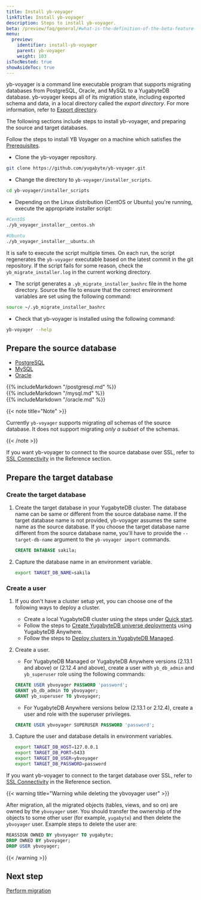 ```yaml
---
title: Install yb-voyager
linkTitle: Install yb-voyager
description: Steps to install yb-voyager.
beta: /preview/faq/general/#what-is-the-definition-of-the-beta-feature-tag
menu:
  preview:
    identifier: install-yb-voyager
    parent: yb-voyager
    weight: 103
isTocNested: true
showAsideToc: true
---
```


yb-voyager is a command line executable program that supports migrating databases from PostgreSQL, Oracle, and MySQL to a YugabyteDB database. yb-voyager keeps all of its migration state, including exported schema and data, in a local directory called the *export directory*. For more information, refer to [Export directory](/preview/migrate/yb-voyager/yb-voyager-cli/#export-directory).

The following sections include steps to install yb-voyager, and preparing the source and target databases.

Follow the steps to install YB Voyager on a machine which satisfies the [Prerequisites](/preview/migrate/yb-voyager/prerequisites/).

- Clone the yb-voyager repository.

```sh
git clone https://github.com/yugabyte/yb-voyager.git
```

- Change the directory to `yb-voyager/installer_scripts`.

```sh
cd yb-voyager/installer_scripts
```

- Depending on the Linux distribution (CentOS or Ubuntu) you're running, execute the appropriate installer script:

```sh
#CentOS
./yb_voyager_installer__centos.sh
```

```sh
#Ubuntu
./yb_voyager_installer__ubuntu.sh
```

It is safe to execute the script multiple times. On each run, the script regenerates the `yb-voyager` executable based on the latest commit in the git repository. If the script fails for some reason, check the `yb_migrate_installer.log` in the current working directory.

- The script generates a `.yb_migrate_installer_bashrc` file in the home directory. Source the file to ensure that the correct environment variables are set using the following command:

```sh
source ~/.yb_migrate_installer_bashrc
```

- Check that yb-voyager is installed using the following command:

```sh
yb-voyager --help
```

## Prepare the source database

<ul class="nav nav-tabs nav-tabs-yb">
  <li >
    <a href="#postgresql" class="nav-link active" id="postgresql-tab" data-toggle="tab" role="tab" aria-controls="postgresql" aria-selected="true">
      <i class="icon-postgres" aria-hidden="true"></i>
      PostgreSQL
    </a>
  </li>
  <li>
    <a href="#mysql" class="nav-link" id="mysql-tab" data-toggle="tab" role="tab" aria-controls="mysql" aria-selected="false">
      <i class="icon-mysql" aria-hidden="true"></i>
      MySQL
    </a>
  </li>
  <li>
    <a href="#oracle" class="nav-link" id="oracle-tab" data-toggle="tab" role="tab" aria-controls="oracle" aria-selected="false">
      <i class="icon-oracle" aria-hidden="true"></i>
      Oracle
    </a>
  </li>
</ul>

<div class="tab-content">
  <div id="postgresql" class="tab-pane fade show active" role="tabpanel" aria-labelledby="postgresql-tab">
    {{% includeMarkdown "/postgresql.md" %}}
  </div>
  <div id="mysql" class="tab-pane fade" role="tabpanel" aria-labelledby="mysql-tab">
    {{% includeMarkdown "/mysql.md" %}}
  </div>
  <div id="oracle" class="tab-pane fade" role="tabpanel" aria-labelledby="oracle-tab">
    {{% includeMarkdown "/oracle.md" %}}
  </div>
</div>

{{< note title="Note" >}}

Currently `yb-voyager` supports migrating _all_ schemas of the source database. It does not support migrating _only a subset_ of the schemas.

{{< /note >}}

If you want yb-voyager to connect to the source database over SSL, refer to [SSL Connectivity](/preview/migrate/yb-voyager/yb-voyager-cli/#ssl-connectivity) in the Reference section.

## Prepare the target database

### Create the target database

1. Create the target database in your YugabyteDB cluster. The database name can be same or different from the source database name. If the target database name is not provided, yb-voyager assumes the same name as the source database. If you choose the target database name different from the source database name, you'll have to provide the `--target-db-name` argument to the `yb-voyager import` commands.

   ```sql
   CREATE DATABASE sakila;
   ```

1. Capture the database name in an environment variable.

   ```sh
   export TARGET_DB_NAME=sakila
   ```

### Create a user

1. If you don't have a cluster setup yet, you can choose one of the following ways to deploy a cluster.

   - Create a local YugabyteDB cluster using the steps under [Quick start](../../quick-start/).
   - Follow the steps to [Create YugabyteDB universe deployments](../../yugabyte-platform/create-deployments/) using YugabyteDB Anywhere.
   - Follow the steps to [Deploy clusters in YugabyteDB Managed](../../yugabyte-cloud/cloud-basics/).

1. Create a user.

   - For YugabyteDB Managed or YugabyteDB Anywhere versions (2.13.1 and above) or (2.12.4 and above), create a user with `yb_db_admin` and `yb_superuser` role using the following commands:

   ```sql
   CREATE USER ybvoyager PASSWORD 'password';
   GRANT yb_db_admin TO ybvoyager;
   GRANT yb_superuser TO ybvoyager;
   ```

   - For YugabyteDB Anywhere versions below (2.13.1 or 2.12.4), create a user and role with the superuser privileges.

   ```sql
   CREATE USER ybvoyager SUPERUSER PASSWORD 'password';
   ```

1. Capture the user and database details in environment variables.

   ```sh
   export TARGET_DB_HOST=127.0.0.1
   export TARGET_DB_PORT=5433
   export TARGET_DB_USER=ybvoyager
   export TARGET_DB_PASSWORD=password
   ```

If you want yb-voyager to connect to the target database over SSL, refer to [SSL Connectivity](/preview/migrate/yb-voyager/reference/#ssl-connectivity) in the Reference section.

{{< warning title="Warning while deleting the ybvoyager user" >}}

After migration, all the migrated objects (tables, views, and so on) are owned by the `ybvoyager` user. You should transfer the ownership of the objects to some other user (for example, `yugabyte`) and then delete the `ybvoyager` user. Example steps to delete the user are:

```sql
REASSIGN OWNED BY ybvoyager TO yugabyte;
DROP OWNED BY ybvoyager;
DROP USER ybvoyager;
```

{{< /warning >}}

## Next step

[Perform migration](../../yb-voyager/perform-migration/)
